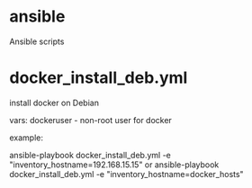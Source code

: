 # ansible
Ansible scripts

# docker_install_deb.yml

install docker on Debian

vars: dockeruser - 
non-root user for docker

example:

ansible-playbook docker_install_deb.yml -e "inventory_hostname=192.168.15.15"
or
ansible-playbook docker_install_deb.yml -e "inventory_hostname=docker_hosts"

